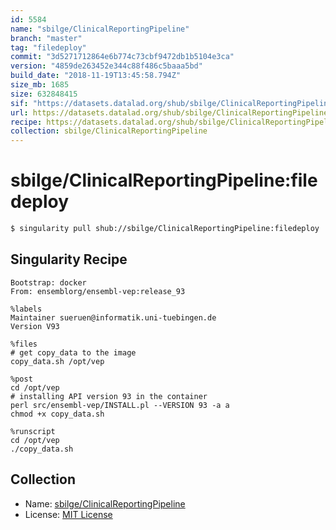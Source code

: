 ```yaml
---
id: 5584
name: "sbilge/ClinicalReportingPipeline"
branch: "master"
tag: "filedeploy"
commit: "3d5271712864e6b774c73cbf9472db1b5104e3ca"
version: "4859de263452e344c88f486c5baaa5bd"
build_date: "2018-11-19T13:45:58.794Z"
size_mb: 1685
size: 632848415
sif: "https://datasets.datalad.org/shub/sbilge/ClinicalReportingPipeline/filedeploy/2018-11-19-3d527171-4859de26/4859de263452e344c88f486c5baaa5bd.simg"
url: https://datasets.datalad.org/shub/sbilge/ClinicalReportingPipeline/filedeploy/2018-11-19-3d527171-4859de26/
recipe: https://datasets.datalad.org/shub/sbilge/ClinicalReportingPipeline/filedeploy/2018-11-19-3d527171-4859de26/Singularity
collection: sbilge/ClinicalReportingPipeline
---
```


# sbilge/ClinicalReportingPipeline:filedeploy

```bash
$ singularity pull shub://sbilge/ClinicalReportingPipeline:filedeploy
```

## Singularity Recipe

```singularity
Bootstrap: docker
From: ensemblorg/ensembl-vep:release_93

%labels
Maintainer sueruen@informatik.uni-tuebingen.de
Version V93

%files
# get copy_data to the image
copy_data.sh /opt/vep

%post
cd /opt/vep
# installing API version 93 in the container
perl src/ensembl-vep/INSTALL.pl --VERSION 93 -a a 
chmod +x copy_data.sh

%runscript
cd /opt/vep
./copy_data.sh
```

## Collection

 - Name: [sbilge/ClinicalReportingPipeline](https://github.com/sbilge/ClinicalReportingPipeline)
 - License: [MIT License](https://api.github.com/licenses/mit)

